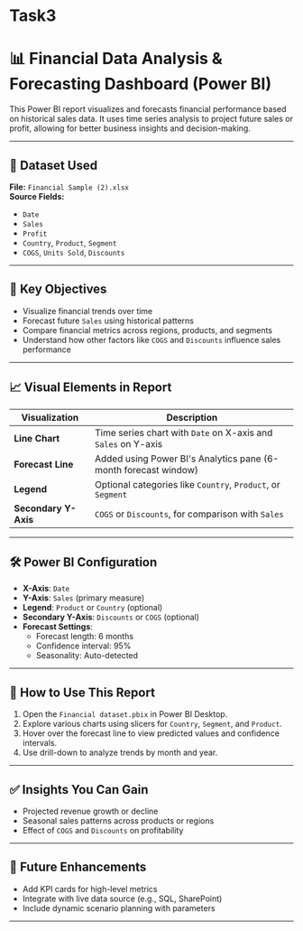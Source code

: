 # Task3


# 📊 Financial Data Analysis & Forecasting Dashboard (Power BI)

This Power BI report visualizes and forecasts financial performance based on historical sales data. It uses time series analysis to project future sales or profit, allowing for better business insights and decision-making.

---

## 📁 Dataset Used
**File:** `Financial Sample (2).xlsx`  
**Source Fields:**
- `Date`
- `Sales`
- `Profit`
- `Country`, `Product`, `Segment`
- `COGS`, `Units Sold`, `Discounts`

---

## 📌 Key Objectives
- Visualize financial trends over time
- Forecast future `Sales` using historical patterns
- Compare financial metrics across regions, products, and segments
- Understand how other factors like `COGS` and `Discounts` influence sales performance

---

## 📈 Visual Elements in Report

| Visualization            | Description |
|--------------------------|-------------|
| **Line Chart**           | Time series chart with `Date` on X-axis and `Sales` on Y-axis |
| **Forecast Line**        | Added using Power BI's Analytics pane (6-month forecast window) |
| **Legend**               | Optional categories like `Country`, `Product`, or `Segment` |
| **Secondary Y-Axis**     | `COGS` or `Discounts`, for comparison with `Sales` |

---

## 🛠 Power BI Configuration

- **X-Axis**: `Date`
- **Y-Axis**: `Sales` (primary measure)
- **Legend**: `Product` or `Country` (optional)
- **Secondary Y-Axis**: `Discounts` or `COGS` (optional)
- **Forecast Settings**:
  - Forecast length: 6 months
  - Confidence interval: 95%
  - Seasonality: Auto-detected

---

## 📌 How to Use This Report
1. Open the `Financial dataset.pbix` in Power BI Desktop.
2. Explore various charts using slicers for `Country`, `Segment`, and `Product`.
3. Hover over the forecast line to view predicted values and confidence intervals.
4. Use drill-down to analyze trends by month and year.

---

## ✅ Insights You Can Gain
- Projected revenue growth or decline
- Seasonal sales patterns across products or regions
- Effect of `COGS` and `Discounts` on profitability

---

## 📅 Future Enhancements
- Add KPI cards for high-level metrics
- Integrate with live data source (e.g., SQL, SharePoint)
- Include dynamic scenario planning with parameters

---


